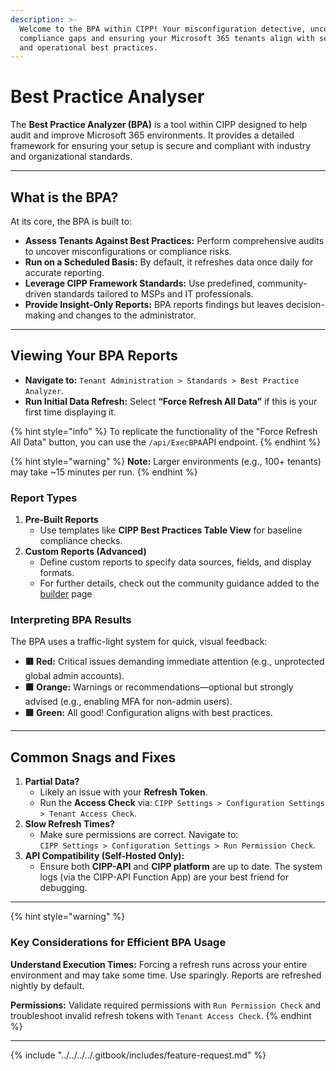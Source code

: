 ```yaml
---
description: >-
  Welcome to the BPA within CIPP! Your misconfiguration detective, uncovering
  compliance gaps and ensuring your Microsoft 365 tenants align with security
  and operational best practices.
---
```


# Best Practice Analyser

The **Best Practice Analyzer (BPA)** is a tool within CIPP designed to help audit and improve Microsoft 365 environments. It provides a detailed framework for ensuring your setup is secure and compliant with industry and organizational standards.

***

## **What is the BPA?**

At its core, the BPA is built to:

* **Assess Tenants Against Best Practices:** Perform comprehensive audits to uncover misconfigurations or compliance risks.
* **Run on a Scheduled Basis:** By default, it refreshes data once daily for accurate reporting.
* **Leverage CIPP Framework Standards:** Use predefined, community-driven standards tailored to MSPs and IT professionals.
* **Provide Insight-Only Reports:** BPA reports findings but leaves decision-making and changes to the administrator.

***

## **Viewing Your BPA Reports**

* **Navigate to:** `Tenant Administration > Standards > Best Practice Analyzer`.
* **Run Initial Data Refresh:** Select **“Force Refresh All Data”** if this is your first time displaying it.

{% hint style="info" %}
To replicate the functionality of the "Force Refresh All Data" button, you can use the `/api/ExecBPA`API endpoint.
{% endhint %}

{% hint style="warning" %}
**Note:** Larger environments (e.g., 100+ tenants) may take \~15 minutes per run.
{% endhint %}

### **Report Types**

1. **Pre-Built Reports**
   * Use templates like **CIPP Best Practices Table View** for baseline compliance checks.
2. **Custom Reports (Advanced)**
   * Define custom reports to specify data sources, fields, and display formats.&#x20;
   * For further details, check out the community guidance added to the [builder](builder/ "mention") page

### **Interpreting BPA Results**

The BPA uses a traffic-light system for quick, visual feedback:

* **🟥 Red:** Critical issues demanding immediate attention (e.g., unprotected global admin accounts).
* **🟧 Orange:** Warnings or recommendations—optional but strongly advised (e.g., enabling MFA for non-admin users).
* **🟩 Green:** All good! Configuration aligns with best practices.

***

## **Common Snags and Fixes**

1. **Partial Data?**
   * Likely an issue with your **Refresh Token**.
   * Run the **Access Check** via: `CIPP Settings > Configuration Settings > Tenant Access Check`.
2. **Slow Refresh Times?**
   * Make sure permissions are correct. Navigate to:\
     `CIPP Settings > Configuration Settings > Run Permission Check`.
3. **API Compatibility (Self-Hosted Only):**
   * Ensure both **CIPP-API** and **CIPP platform** are up to date. The system logs (via the CIPP-API Function App) are your best friend for debugging.

***

{% hint style="warning" %}
### **Key Considerations for Efficient BPA Usage**

**Understand Execution Times:** Forcing a refresh runs across your entire environment and may take some time. Use sparingly. Reports are refreshed nightly by default.

**Permissions:** Validate required permissions with `Run Permission Check` and troubleshoot invalid refresh tokens with `Tenant Access Check`.
{% endhint %}

***

{% include "../../../../.gitbook/includes/feature-request.md" %}
